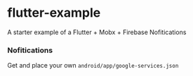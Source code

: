 # flutter-example
A starter example of a Flutter + Mobx + Firebase Nofitications

### Nofitications
Get and place your own `android/app/google-services.json`
